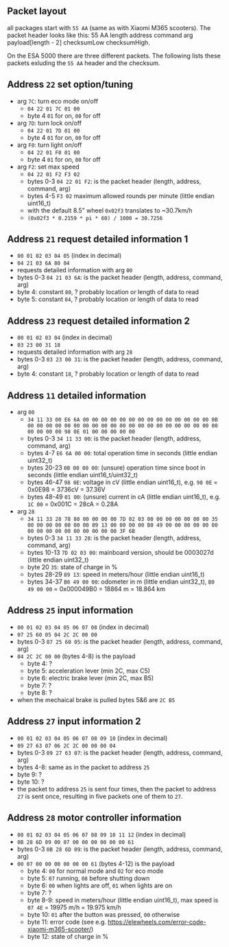 ## Packet layout
all packages start with `55 AA` (same as with Xiaomi M365 scooters).
The packet header looks like this:
55 AA length address command arg payload[length - 2] checksumLow checksumHigh.

On the ESA 5000 there are three different packets. The following lists these
packets exluding the `55 AA` header and the checksum.

## Address `22` set option/tuning
- arg `7C`: turn eco mode on/off
    - `04 22 01 7C 01 00`
    - byte 4 `01` for on, `00` for off
- arg `7D`: turn lock on/off
    - `04 22 01 7D 01 00`
    - byte 4 `01` for on, `00` for off
- arg `F0`: turn light on/off
    - `04 22 01 F0 01 00`
    - byte 4 `01` for on, `00` for off
- arg `F2`: set max speed
    - `04 22 01 F2 F3 02`
    - bytes 0-3 `04 22 01 F2`: is the packet header (length, address, command, arg)
    - bytes 4-5 `F3 02` maximum allowed rounds per minute (little endian uint16_t)
    - with the default 8.5" wheel `0x02f3` translates to ~30.7km/h
    - `(0x02f3 * 0.2159 * pi * 60) / 1000 = 30.7256`

## Address `21` request detailed information 1
- `00 01 02 03 04 05` (index in decimal)
- `04 21 03 6A 80 04`
- requests detailed information with arg `00`
- bytes 0-3 `04 21 03 6A`: is the packet header (length, address, command, arg)
- byte 4: constant `80`, ? probably location or length of data to read
- byte 5: constant `04`, ? probably location or length of data to read

## Address `23` request detailed information 2
- `00 01 02 03 04` (index in decimal)
- `03 23 00 31 18`
- requests detailed information with arg `28`
- bytes 0-3 `03 23 00 31`: is the packet header (length, address, command, arg)
- byte 4: constant `18`, ? probably location or length of data to read

## Address `11` detailed information
- arg `00`
    - `34 11 33 00 E6 6A 00 00 00 00 00 00 00 00 00 00 00 00 00 00 0B 00 00 00 00 00 00 00 00 00 00 00 00 00 00 00 00 00 00 00 00 00 00 00 00 00 98 0E 01 00 00 00 00 00`
    - bytes 0-3 `34 11 33 00`: is the packet header (length, address, command, arg)
    - bytes 4-7 `E6 6A 00 00`: total operation time in seconds (little endian uint32_t)
    - bytes 20-23 `0B 00 00 00`: (unsure) operation time since boot in seconds (little endian uint16_t/uint32_t)
    - bytes 46-47 `98 0E`: voltage in cV (little endian uint16_t), e.g. `98 0E` = 0x0E98 = 3736cV = 37.36V
    - bytes 48-49 `01 00`: (unsure) current in cA (little endian uint16_t), e.g. `1C 00` = 0x001C = 28cA = 0.28A
- arg `28`
    - `34 11 33 28 78 80 00 00 00 00 7D 02 03 00 00 00 00 00 00 00 35 00 00 00 00 00 00 00 89 13 00 00 00 00 B0 49 00 00 00 00 00 00 00 00 00 00 00 00 00 00 00 00 3F 6B`
    - bytes 0-3 `34 11 33 28`: is the packet header (length, address, command, arg)
    - bytes 10-13 `7D 02 03 00`: mainboard version, should be 0003027d (little endian uint32_t)
    - byte 20 `35`: state of charge in %
    - bytes 28-29 `89 13`: speed in meters/hour (little endian uint16_t)
    - bytes 34-37 `B0 49 00 00`: odometer in m (little endian uint32_t), `B0 49 00 00` = 0x000049B0 = 18864 m = 18.864 km

## Address `25` input information
- `00 01 02 03 04 05 06 07 08` (index in decimal)
- `07 25 60 05 04 2C 2C 00 00`
- bytes 0-3 `07 25 60 05`: is the packet header (length, address, command, arg)
- `04 2C 2C 00 00` (bytes 4-8) is the payload
  - byte 4: ?
  - byte 5: acceleration lever (min 2C, max C5)
  - byte 6: electric brake lever (min 2C, max B5)
  - byte 7: ?
  - byte 8: ?
- when the mechaical brake is pulled bytes 5&6 are `2C B5`

## Address `27` input information 2
- `00 01 02 03 04 05 06 07 08 09 10` (index in decimal)
- `09 27 63 07 06 2C 2C 00 00 00 04`
- bytes 0-3 `09 27 63 07`: is the packet header (length, address, command, arg)
- bytes 4-8: same as in the packet to address `25`
- byte 9: ?
- byte 10: ?
- the packet to address `25` is sent four times, then the packet to address `27`
is sent once, resulting in five packets one of them to `27`.

## Address `28` motor controller information
- `00 01 02 03 04 05 06 07 08 09 10 11 12` (index in decimal)
- `0B 28 6D 09 00 07 00 00 00 00 00 00 61`
- bytes 0-3 `0B 28 6D 09`: is the packet header (length, address, command, arg)
- `00 07 00 00 00 00 00 00 61` (bytes 4-12) is the payload
  - byte 4: `00` for normal mode and `02` for eco mode
  - byte 5: `07` running, `08` before shutting down
  - byte 6: `00` when lights are off, `01` when lights are on
  - byte 7: ?
  - byte 8-9: speed in meters/hour (little endian uint16_t), max speed is `07 4E` = 19975 m/h = 19.975 km/h
  - byte 10: `01` after the button was pressed, `00` otherwise
  - byte 11: error code (see e.g. https://elewheels.com/error-code-xiaomi-m365-scooter/)
  - byte 12: state of charge in %